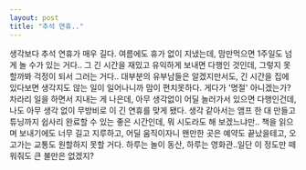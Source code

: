 ```yaml
---
layout: post
title: "추석 연휴.."
---
```


생각보다 추석 연휴가 매우 길다. 여름에도 휴가 없이 지냈는데, 맘만먹으면 1주일도 넘게 놀 수가 있는 거다..
그 긴 시간을 재밌고 유익하게 보내면 다행인 것인데, 그렇지 못할까봐 걱정이 되서 그러는 거다..
대부분의 유부남들은 알겠지만서도, 긴 시간을 집에 있다보면 생각지도 않는 일이 일어나니까 맘이 편치못하다.
게다가 '명절' 아니겠는가? 차라리 일을 하면서 지내는 게 나은데, 아무 생각없이 어딜 놀러가서 있으면 다행인건데,
나도 아무 생각 없이 무방비로 이 긴 연휴를 맞게 됐다.
생각 같아서는 앰프 한 대 만들고 튜닝까지 쉽사리 완료할 수 있는 좋은 시간인데, 뭐 시도라도 해 보겠느냐만..
책을 읽으며 보내기에도 너무 길고 지루하고, 어딜 움직이자니 왠만한 곳은 예약도 끝났을테고, 오고가는 교통도 원할하지 못할 거다.
하루는 놀이 동산, 하루는 영화관..일단 이 정도만 떼워줘도 큰 불만은 없겠지?

